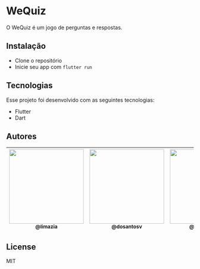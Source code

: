 # WeQuiz
O WeQuiz é um jogo de perguntas e respostas.
 
## Instalação
- Clone o repositório
- Inicie seu app com `flutter run`

## Tecnologias
Esse projeto foi desenvolvido com as seguintes tecnologias:

- Flutter
- Dart

## Autores

| [<img src="https://avatars.githubusercontent.com/u/32038004?v=2" width="200px" height="auto"><br><sub>@limazia</sub>](https://github.com/limazia) | [<img src="https://avatars.githubusercontent.com/u/102265413?v=4" width="200px" height="auto"><br><sub>@dosantosv</sub>](https://github.com/dosantosv) | [<img src="https://avatars.githubusercontent.com/u/89888509?v=2" width="200px" height="auto"><br><sub>@luisrenato02</sub>](https://github.com/luisrenato02) | [<img src="https://avatars.githubusercontent.com/u/102265662?v=4" width="200px" height="auto"><br><sub>@Viniciusferreiraw</sub>](https://github.com/Viniciusferreiraw) | [<img src="https://thumbs.dreamstime.com/b/default-avatar-profile-flat-icon-social-media-user-vector-portrait-unknown-human-image-default-avatar-profile-flat-icon-184330869.jpg" width="200px" height="auto"><br><sub>Jose Matias Lemes Filho</sub>](https://github.com/)  
|---|---|---|---|---|

## License

MIT

